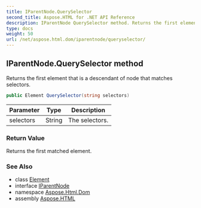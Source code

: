 ```yaml
---
title: IParentNode.QuerySelector
second_title: Aspose.HTML for .NET API Reference
description: IParentNode QuerySelector method. Returns the first element that is a descendant of node that matches selectors
type: docs
weight: 50
url: /net/aspose.html.dom/iparentnode/queryselector/
---
```

## IParentNode.QuerySelector method

Returns the first element that is a descendant of node that matches selectors.

```csharp
public Element QuerySelector(string selectors)
```

| Parameter | Type | Description |
| --- | --- | --- |
| selectors | String | The selectors. |

### Return Value

Returns the first matched element.

### See Also

* class [Element](../../element/)
* interface [IParentNode](../)
* namespace [Aspose.Html.Dom](../../../aspose.html.dom/)
* assembly [Aspose.HTML](../../../)
